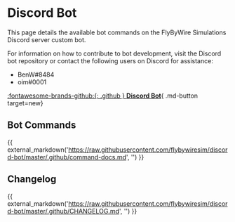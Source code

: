 # Discord Bot

This page details the available bot commands on the FlyByWire Simulations Discord server custom bot. 

For information on how to contribute to bot development, visit the Discord bot repository or contact the following users on Discord for assistance:

- BenW#8484
- oim#0001

[:fontawesome-brands-github:{: .github } **Discord Bot**](https://github.com/flybywiresim/discord-bot){ .md-button target=new}

## Bot Commands

{{ external_markdown('https://raw.githubusercontent.com/flybywiresim/discord-bot/master/.github/command-docs.md', '') }}

## Changelog

{{ external_markdown('https://raw.githubusercontent.com/flybywiresim/discord-bot/master/.github/CHANGELOG.md', '') }}